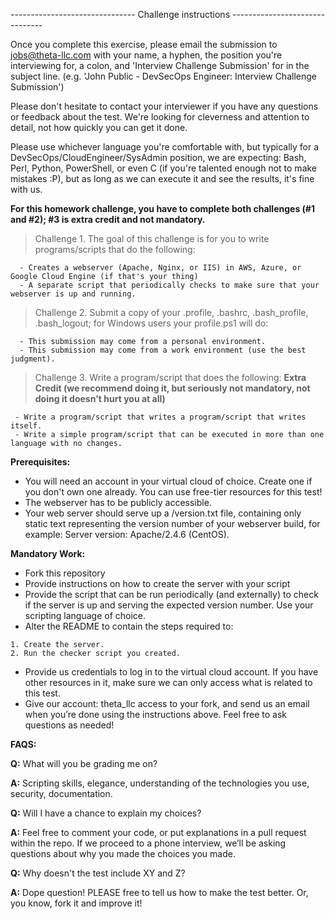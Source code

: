 ------------------------------- Challenge instructions -------------------------------

Once you complete this exercise, please email the submission to jobs@theta-llc.com with your name, a hyphen, the position you're interviewing for, a colon, and 'Interview Challenge Submission' for in the subject line. (e.g. 'John Public - DevSecOps Engineer: Interview Challenge Submission') 

Please don't hesitate to contact your interviewer if you have any questions or feedback about the test. We're looking for cleverness and attention to detail, not how quickly you can get it done.

Please use whichever language you're comfortable with, but typically for a DevSecOps/CloudEngineer/SysAdmin position, we are expecting: Bash, Perl, Python, PowerShell, or even C (if you're talented enough not to make mistakes :P), but as long as we can execute it and see the results, it's fine with us.

**For this homework challenge, you have to complete both challenges (#1 and #2); #3 is extra credit and not mandatory.**


> Challenge 1. The goal of this challenge is for you to write programs/scripts that do the following: 
```
  - Creates a webserver (Apache, Nginx, or IIS) in AWS, Azure, or Google Cloud Engine (if that's your thing)
  - A separate script that periodically checks to make sure that your webserver is up and running.
```

> Challenge 2. Submit a copy of your .profile, .bashrc, .bash_profile, .bash_logout; for Windows users your profile.ps1 will do: 
```
  - This submission may come from a personal environment.
  - This submission may come from a work environment (use the best judgment).
```

> Challenge 3. Write a program/script that does the following: **Extra Credit (we recommend doing it, but seriously not mandatory, not doing it doesn't hurt you at all)** 

```
 - Write a program/script that writes a program/script that writes itself.
 - Write a simple program/script that can be executed in more than one language with no changes.
```

**Prerequisites:**

- You will need an account in your virtual cloud of choice. Create one if you don't own one already. You can use free-tier resources for this test!
- The webserver has to be publicly accessible.
- Your web server should serve up a /version.txt file, containing only static text representing the version number of your webserver build, for example: Server version: Apache/2.4.6 (CentOS).

**Mandatory Work:**

- Fork this repository
- Provide instructions on how to create the server with your script
- Provide the script that can be run periodically (and externally) to check if the server is up and serving the expected version number. Use your scripting language of choice.
- Alter the README to contain the steps required to:

```
1. Create the server.
2. Run the checker script you created.
```

- Provide us credentials to log in to the virtual cloud account. If you have other resources in it, make sure we can only access what is related to this test.
- Give our account: theta_llc access to your fork, and send us an email when you’re done using the instructions above. Feel free to ask questions as needed!

**FAQS:**

**Q:** What will you be grading me on?

**A:** Scripting skills, elegance, understanding of the technologies you use, security, documentation.

**Q:** Will I have a chance to explain my choices?

**A:** Feel free to comment your code, or put explanations in a pull request within the repo. If we proceed to a phone interview, we’ll be asking questions about why you made the choices you made.

**Q:** Why doesn't the test include XY and Z?

**A:** Dope question! PLEASE free to tell us how to make the test better. Or, you know, fork it and improve it!